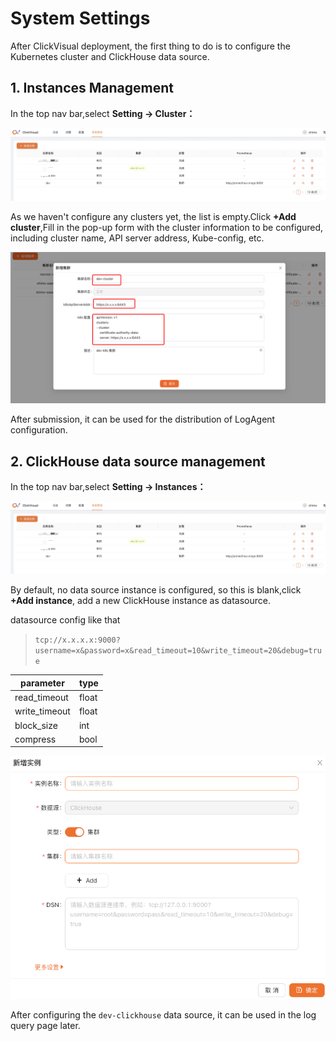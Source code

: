 # System Settings

After ClickVisual deployment, the first thing to do is to configure the Kubernetes cluster and ClickHouse data source.

## 1. Instances Management

In the top nav bar,select **Setting -> Cluster：**

![img.png](../../images/instance-list.png)

As we haven't configure any clusters yet, the list is empty.Click **+Add cluster**,Fill in the pop-up form with the cluster information to be configured, including cluster name, API server address, Kube-config, etc. 

![img.png](../../images/k8s-create.png)

After submission, it can be used for the distribution of LogAgent configuration.

## 2. ClickHouse data source management

In the top nav bar,select **Setting -> Instances：**

![img.png](../../images/instance-list.png)

By default, no data source instance is configured, so this is blank,click **+Add instance**, add a new ClickHouse instance as datasource.

datasource config like that
> `tcp://x.x.x.x:9000?username=x&password=x&read_timeout=10&write_timeout=20&debug=true`


|parameter| type    |
|---|-------|
|read_timeout| float |
|write_timeout| float |
|block_size| int   |
|compress| bool  |

![img.png](../../images/instance-create.png)

After configuring the `dev-clickhouse` data source, it can be used in the log query page later.
